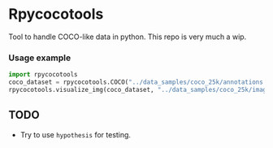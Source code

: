 # Rpycocotools

Tool to handle COCO-like data in python. This repo is very much a wip.

### Usage example

```python
import rpycocotools
coco_dataset = rpycocotools.COCO("../data_samples/coco_25k/annotations.json")
rpycocotools.visualize_img(coco_dataset, "../data_samples/coco_25k/images/", 174482)
```

## TODO
- Try to use `hypothesis` for testing.
